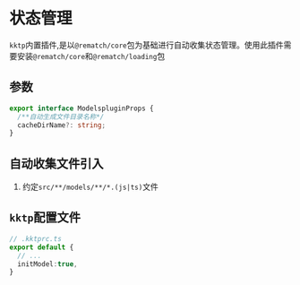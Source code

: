 状态管理
====

`kktp`内置插件,是以`@rematch/core`包为基础进行自动收集状态管理。使用此插件需要安装`@rematch/core`和`@rematch/loading`包

## 参数

```ts
export interface ModelspluginProps {
  /**自动生成文件目录名称*/
  cacheDirName?: string;
}
```

## 自动收集文件引入

1. 约定`src/**/models/**/*.(js|ts)`文件

## `kktp`配置文件

```ts
// .kktprc.ts
export default {
  // ...
  initModel:true,
}
```
